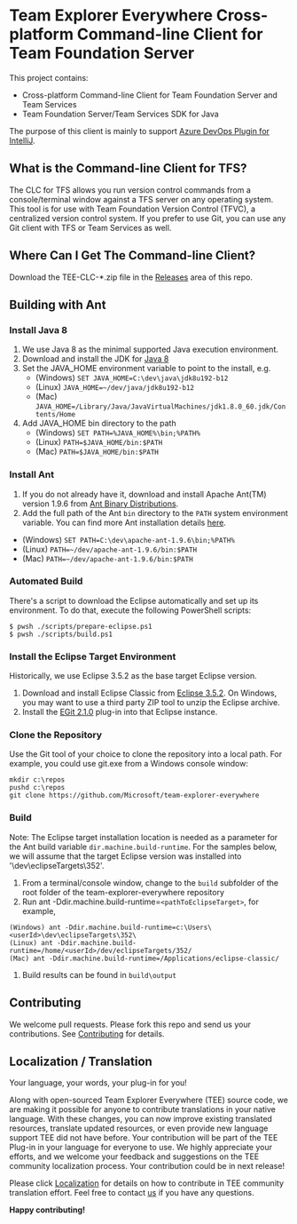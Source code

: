 # Team Explorer Everywhere Cross-platform Command-line Client for Team Foundation Server
This project contains:
- Cross-platform Command-line Client for Team Foundation Server and Team Services
- Team Foundation Server/Team Services SDK for Java

The purpose of this client is mainly to support [Azure DevOps Plugin for IntelliJ][azure-devops-intellij].

## What is the Command-line Client for TFS?
The CLC for TFS allows you run version control commands from a console/terminal window against a TFS server on any operating system. 
This tool is for use with Team Foundation Version Control (TFVC), a centralized version control system.
If you prefer to use Git, you can use any Git client with TFS or Team Services as well.

## Where Can I Get The Command-line Client?
Download the TEE-CLC-*.zip file in the [Releases](https://github.com/JetBrains/team-explorer-everywhere/releases) area of this repo.

## Building with Ant
### Install Java 8
1. We use Java 8 as the minimal supported Java execution environment.
2. Download and install the JDK for [Java 8][adoptopenjdk]
3. Set the JAVA_HOME environment variable to point to the install, e.g.
   * (Windows) `SET JAVA_HOME=C:\dev\java\jdk8u192-b12`
   * (Linux) `JAVA_HOME=~/dev/java/jdk8u192-b12`
   * (Mac) `JAVA_HOME=/Library/Java/JavaVirtualMachines/jdk1.8.0_60.jdk/Contents/Home`
4. Add JAVA_HOME bin directory to the path
   * (Windows) `SET PATH=%JAVA_HOME%\bin;%PATH%`
   * (Linux) `PATH=$JAVA_HOME/bin:$PATH`
   * (Mac) `PATH=$JAVA_HOME/bin:$PATH`
    
### Install Ant 
1. If you do not already have it, download and install Apache Ant(TM) version 1.9.6 from [Ant Binary Distributions](http://ant.apache.org/bindownload.cgi).
1. Add the full path of the Ant `bin` directory to the `PATH` system environment variable. You can find more Ant installation details [here](http://ant.apache.org/manual/install.html#installing).
 * (Windows) `SET PATH=C:\dev\apache-ant-1.9.6\bin;%PATH%`
 * (Linux) `PATH=~/dev/apache-ant-1.9.6/bin:$PATH`
 * (Mac) `PATH=~/dev/apache-ant-1.9.6/bin:$PATH`

### Automated Build

There's a script to download the Eclipse automatically and set up its environment. To do that, execute the following PowerShell scripts:

```console
$ pwsh ./scripts/prepare-eclipse.ps1
$ pwsh ./scripts/build.ps1
```
    
### Install the Eclipse Target Environment
Historically, we use Eclipse 3.5.2 as the base target Eclipse version.
1. Download and install Eclipse Classic from [Eclipse 3.5.2](http://www.eclipse.org/downloads/packages/release/galileo/sr2). On Windows, you may want to use a third party ZIP tool to unzip the Eclipse archive.
1. Install the [EGit 2.1.0](http://archive.eclipse.org/egit/updates-2.1) plug-in into that Eclipse instance.

### Clone the Repository
Use the Git tool of your choice to clone the repository into a local path.
For example, you could use git.exe from a Windows console window:
```
mkdir c:\repos
pushd c:\repos
git clone https://github.com/Microsoft/team-explorer-everywhere
```

### Build
Note: The Eclipse target installation location is needed as a parameter for the Ant build variable `dir.machine.build-runtime`. For the samples below, we will assume that the target Eclipse version was installed into '\dev\eclipseTargets\352'.
1. From a terminal/console window, change to the `build` subfolder of the root folder of the team-explorer-everywhere repository
1. Run ant -Ddir.machine.build-runtime=`<pathToEclipseTarget>`, for example, 
```
(Windows) ant -Ddir.machine.build-runtime=c:\Users\<userId>\dev\eclipseTargets\352\
(Linux) ant -Ddir.machine.build-runtime=/home/<userId>/dev/eclipseTargets/352/
(Mac) ant -Ddir.machine.build-runtime=/Applications/eclipse-classic/
``` 
1. Build results can be found in `build\output`

## Contributing
We welcome pull requests. Please fork this repo and send us your contributions.
See [Contributing](./Contributing.md) for details.

## Localization / Translation
Your language, your words, your plug-in for you!

Along with open-sourced Team Explorer Everywhere (TEE) source code, we are making it possible for anyone to contribute translations in your native language. With these changes, you can now improve existing translated resources, translate updated resources, or even provide new language support TEE did not have before. Your contribution will be part of the TEE Plug-in in your language for everyone to use. We highly appreciate your efforts, and we welcome your feedback and suggestions on the TEE community localization process. Your contribution could be in next release!

Please click [Localization](./Localization.md) for details on how to contribute in TEE community translation effort. Feel free to contact [us](mailto:kevinli@microsoft.com) if you have any questions.

**Happy contributing!**

[adoptopenjdk]: https://adoptopenjdk.net/
[azure-devops-intellij]: https://github.com/microsoft/azure-devops-intellij
